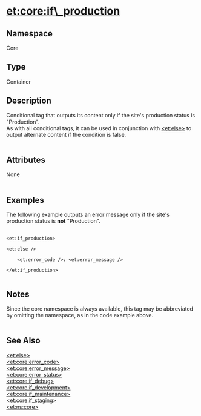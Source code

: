 # <et:core:if\_production> #

## Namespace ##
Core

## Type ##
Container

## Description ##
Conditional tag that outputs its content only if the site's production status is "Production".<br>
As with all conditional tags, it can be used in conjunction with <a href='ETElse.md'>&lt;et:else&gt;</a> to output alternate content if the condition is false.<br>
<br>
<h2>Attributes</h2>

None<br>
<br>
<h2>Examples</h2>

The following example outputs an error message only if the site's production status is <b>not</b> "Production".<br>
<br>
<pre><code>&lt;et:if_production&gt;<br>
&lt;et:else /&gt;<br>
	&lt;et:error_code /&gt;: &lt;et:error_message /&gt;<br>
&lt;/et:if_production&gt;<br>
</code></pre>

<h2>Notes</h2>

Since the core namespace is always available, this tag may be abbreviated by omitting the namespace, as in the code example above.<br>
<br>
<h2>See Also</h2>
<a href='ETElse.md'>&lt;et:else&gt;</a><br>
<a href='ETCoreErrorCode.md'>&lt;et:core:error_code&gt;</a><br>
<a href='ETCoreErrorMessage.md'>&lt;et:core:error_message&gt;</a><br>
<a href='ETCoreErrorStatus.md'>&lt;et:core:error_status&gt;</a><br>
<a href='ETCoreIfDebug.md'>&lt;et:core:if_debug&gt;</a><br>
<a href='ETCoreIfDevelopment.md'>&lt;et:core:if_development&gt;</a><br>
<a href='ETCoreIfMaintenance.md'>&lt;et:core:if_maintenance&gt;</a><br>
<a href='ETCoreIfStaging.md'>&lt;et:core:if_staging&gt;</a><br>
<a href='ETNSCore.md'>&lt;et:ns:core&gt;</a><br>